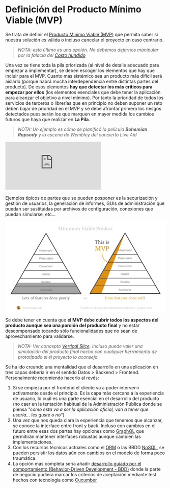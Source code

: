 # Definición del Producto Mínimo Viable (MVP)

Se trata de definir el [Producto Mínimo Viable (MVP)](https://es.wikipedia.org/wiki/Producto_viable_m%C3%ADnimo) que permita saber si nuestra solución es válida o incluso cancelar el proyecto en caso contrario.

> _NOTA: esto último es una opción. No debemos dejarnos manipular por la falacia del [Costo hundido](https://es.wikipedia.org/wiki/Costo_hundido)_

Una vez se tiene toda la pila priorizada (al nivel de detalle adecuado para empezar a implementar), se deben escoger los elementos que hay que incluir para el MVP. Cuanto más sistémico sea un producto más difícil será aislarlo (porque habrá mucha interdependencia entre distintas partes del producto). De esos elementos **hay que detectar los más críticos para empezar por ellos** (los elementos esenciales que debe tener la aplicación para alcanzar el objetivo a nivel mínimo). Por tanto la prioridad de todos los servicios de terceros o librerías que en principio no deben suponer un reto deben bajar de prioridad en el MVP y se debe afrontar primero los riesgos detectados pues serán los que marquen en mayor medida los cambios futuros que haya que realizar en **La Pila**.

> _NOTA: Un ejemplo es cómo se planificó la película **Bohemian Rapsody** y la escena de Wembley del concierto Live Aid_

<div class="containerVideo">
    <iframe allow="autoplay; encrypted-media" allowfullscreen="" class="video" frameborder="0" src="https://www.youtube.com/embed/6hE0CyWbKW4"></iframe>
</div>

Ejemplos típicos de partes que se pueden posponer es la securización y gestión de usuarios, la generación de informes, GUIs de administración que puedan ser sustituidas por archivos de configuración, conexiones que puedan simularse, etc...

![MVP correctamente elegido](/imgs/mvp.webp)

Se debe tener en cuenta que **el MVP debe cubrir todos los aspectos del producto aunque sea una porción del producto final** y no estar descompensado tocando sólo funcionalidades que no sean de aprovechamiento para validarse.

> _NOTA: Ver concepto [Vertical Slice](https://en.wikipedia.org/wiki/Vertical_slice). Incluso puede valer una simulación del producto final hecha con cualquier herramienta de prototipado si el proyecto lo aconseja._

Se ha ido creando una mentalidad que el desarrollo en una aplicación en tres capas debería ir en el sentido Datos > Backend > Frontend. Personalmente recomiendo hacerlo al revés:
1. Si se empieza por el frontend el cliente va a poder intervenir activamente desde el principio. Es la capa más cercana a la experiencia de usuario, lo cuál es una parte esencial en el desarrollo del producto (no caer en la tentación habitual de la Administración Pública donde se piensa _"como ésta va a ser la aplicación oficial, van a tener que usarla... les guste o no"_)
1. Una vez que nos queda clara la experiencia que tenemos que alcanzar, se conoce la interface entre front y back. Incluso con cambios en el futuro entre esas dos partes hay opciones como [GraphQL](https://es.wikipedia.org/wiki/GraphQL) que permitirán mantener interfaces robustas aunque cambien las implementaciones.
1. Con los recursos técnicos actuales como el [ORM](https://es.wikipedia.org/wiki/Asignaci%C3%B3n_objeto-relacional) o las BBDD [NoSQL](https://es.wikipedia.org/wiki/NoSQL), se pueden persistir los datos aún con cambios en el modelo de forma poco traumática.
1. La opción más completa sería añadir [desarrollo guiado por el comportamiento (Behavior-Driven Development - BDD)](https://es.wikipedia.org/wiki/Desarrollo_guiado_por_comportamiento) donde la parte de negocio pudiera marcar los criterios de aceptación mediante test hechos con tecnología como [Cucumber](https://cucumber.io/)